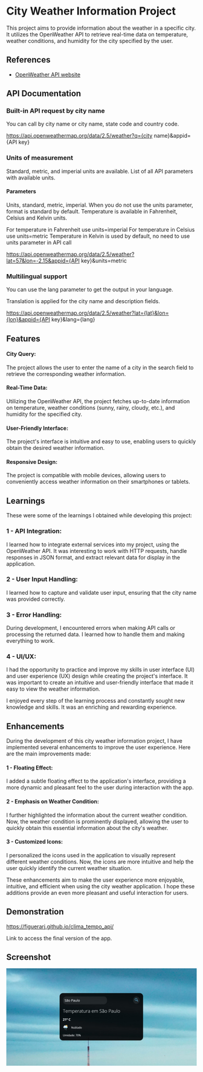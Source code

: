 
# City Weather Information Project

This project aims to provide information about the weather in a specific city. It utilizes the OpenWeather API to retrieve real-time data on temperature, weather conditions, and humidity for the city specified by the user.

## References

 - [OpenWeather API website](https://openweathermap.org/current#name)


## API Documentation

### Built-in API request by city name

You can call by city name or city name, state code and country code.

https://api.openweathermap.org/data/2.5/weather?q={city name}&appid={API key}

### Units of measurement

Standard, metric, and imperial units are available. List of all API parameters with available units.

#### Parameters
Units, standard, metric, imperial. When you do not use the units parameter, format is standard by default.
Temperature is available in Fahrenheit, Celsius and Kelvin units.

For temperature in Fahrenheit use units=imperial
For temperature in Celsius use units=metric
Temperature in Kelvin is used by default, no need to use units parameter in API call

https://api.openweathermap.org/data/2.5/weather?lat=57&lon=-2.15&appid={API key}&units=metric

### Multilingual support

You can use the lang parameter to get the output in your language.

Translation is applied for the city name and description fields.

https://api.openweathermap.org/data/2.5/weather?lat={lat}&lon={lon}&appid={API key}&lang={lang}

## Features

#### City Query: 
The project allows the user to enter the name of a city in the search field to retrieve the corresponding weather information.
#### Real-Time Data: 
Utilizing the OpenWeather API, the project fetches up-to-date information on temperature, weather conditions (sunny, rainy, cloudy, etc.), and humidity for the specified city.
#### User-Friendly Interface: 
The project's interface is intuitive and easy to use, enabling users to quickly obtain the desired weather information.
#### Responsive Design: 
The project is compatible with mobile devices, allowing users to conveniently access weather information on their smartphones or tablets.


## Learnings

These were some of the learnings I obtained while developing this project:


### 1 - API Integration: 
I learned how to integrate external services into my project, using the OpenWeather API. It was interesting to work with HTTP requests, handle responses in JSON format, and extract relevant data for display in the application.

### 2 - User Input Handling: 
I learned how to capture and validate user input, ensuring that the city name was provided correctly. 

### 3 - Error Handling: 
During development, I encountered errors when making API calls or processing the returned data. I learned how to handle them and making everything to work.

### 4 - UI/UX: 
I had the opportunity to practice and improve my skills in user interface (UI) and user experience (UX) design while creating the project's interface. It was important to create an intuitive and user-friendly interface that made it easy to view the weather information.

I enjoyed every step of the learning process and constantly sought new knowledge and skills. It was an enriching and rewarding experience.

## Enhancements

During the development of this city weather information project, I have implemented several enhancements to improve the user experience. Here are the main improvements made:

#### 1 - Floating Effect: 
I added a subtle floating effect to the application's interface, providing a more dynamic and pleasant feel to the user during interaction with the app.

#### 2 - Emphasis on Weather Condition: 
I further highlighted the information about the current weather condition. Now, the weather condition is prominently displayed, allowing the user to quickly obtain this essential information about the city's weather.

#### 3 - Customized Icons: 
I personalized the icons used in the application to visually represent different weather conditions. Now, the icons are more intuitive and help the user quickly identify the current weather situation.


These enhancements aim to make the user experience more enjoyable, intuitive, and efficient when using the city weather application. I hope these additions provide an even more pleasant and useful interaction for users.

## Demonstration


https://figuerarj.github.io/clima_tempo_api/

Link to access the final version of the app.

## Screenshot

![App Screenshot](https://github.com/figuerarj/clima_tempo_api/blob/main/img_project_climate.jpg?raw=true)


